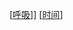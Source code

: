 [[呼吸]]]
[[时间]]

[//begin]: # "Autogenerated link references for markdown compatibility"
[呼吸]: 呼吸/呼吸 "呼吸"
[时间]: 时间/时间 "时间"
[//end]: # "Autogenerated link references"